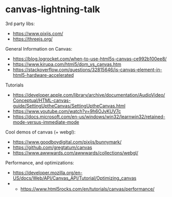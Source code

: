 # canvas-lightning-talk

3rd party libs:
- https://www.pixijs.com/
- https://threejs.org/

General Information on Canvas:
- https://blog.logrocket.com/when-to-use-html5s-canvas-ce992b100ee8/
- https://www.kirupa.com/html5/dom_vs_canvas.htm
- https://stackoverflow.com/questions/32815646/is-canvas-element-in-html5-hardware-accelerated

Tutorials
- https://developer.apple.com/library/archive/documentation/AudioVideo/Conceptual/HTML-canvas-guide/SettingUptheCanvas/SettingUptheCanvas.html
- https://www.youtube.com/watch?v=9h6OJvKUV7c
- https://docs.microsoft.com/en-us/windows/win32/learnwin32/retained-mode-versus-immediate-mode

Cool demos of canvas (+ webgl):
- https://www.goodboydigital.com/pixijs/bunnymark/
- https://github.com/gregtatum/canvas
- https://www.awwwards.com/awwwards/collections/webgl/

Performance, and optimizations:
- https://developer.mozilla.org/en-US/docs/Web/API/Canvas_API/Tutorial/Optimizing_canvas
- - https://www.html5rocks.com/en/tutorials/canvas/performance/